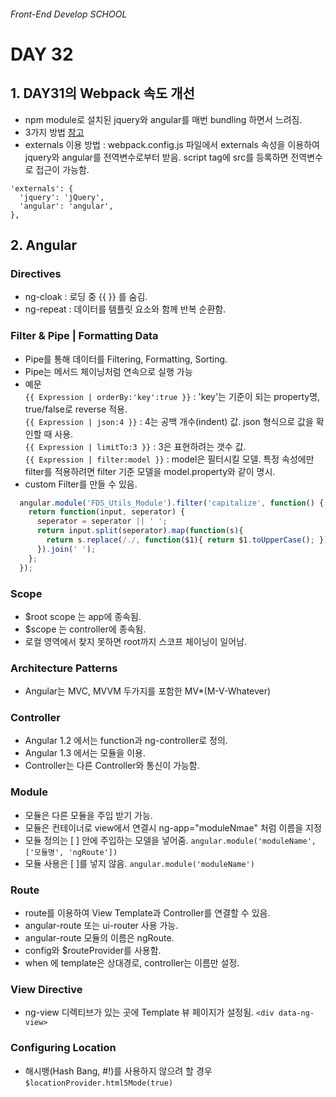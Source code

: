 ###### Front-End Develop SCHOOL

# DAY 32

## 1. DAY31의 Webpack 속도 개선
- npm module로 설치된 jquery와 angular를 매번 bundling 하면서 느려짐.
- 3가지 방법 [참고](http://webpack.github.io/docs/library-and-externals.html)
- externals 이용 방법 : webpack.config.js 파일에서 externals 속성을 이용하여 jquery와 angular를 전역변수로부터 받음. script tag에 src를 등록하면 전역변수로 접근이 가능함.
```shell
'externals': {
  'jquery': 'jQuery',
  'angular': 'angular',
},
```

## 2. Angular
### Directives
  - ng-cloak : 로딩 중 {{ }} 를 숨김.
  - ng-repeat : 데이터를 템플릿 요소와 함께 반복 순환함.

### Filter & Pipe | Formatting Data
  - Pipe를 통해 데이터를 Filtering, Formatting, Sorting.
  - Pipe는 메서드 체이닝처럼 연속으로 실행 가능
  - 예문<br>
    `{{ Expression | orderBy:'key':true }}` : 'key'는 기준이 되는 property명, true/false로 reverse 적용.<br>
    `{{ Expression | json:4 }}` : 4는 공백 개수(indent) 값. json 형식으로 값을 확인할 때 사용.<br>
    `{{ Expression | limitTo:3 }}` : 3은 표현하려는 갯수 값.<br>
    `{{ Expression | filter:model }}` : model은 필터시킬 모델. 특정 속성에만 filter를 적용하려면 filter 기준 모델을 model.property와 같이 명시.<br>
  - custom Filter를 만들 수 있음.<br>
```js
  angular.module('FDS_Utils_Module').filter('capitalize', function() {
    return function(input, seperator) {
      seperator = seperator || ' ';
      return input.split(seperator).map(function(s){
        return s.replace(/./, function($1){ return $1.toUpperCase(); });
      }).join(' ');
    };
  });
```

### Scope
  - $root scope 는 app에 종속됨.
  - $scope 는 controller에 종속됨.
  - 로컬 영역에서 찾지 못하면 root까지 스코프 체이닝이 일어남.

### Architecture Patterns
  - Angular는 MVC, MVVM 두가지를 포함한 MV*(M-V-Whatever)
  
### Controller
  - Angular 1.2 에서는 function과 ng-controller로 정의.
  - Angular 1.3 에서는 모듈을 이용.
  - Controller는 다른 Controller와 통신이 가능함.

### Module
  - 모듈은 다른 모듈을 주입 받기 가능.
  - 모듈은 컨테이너로 view에서 연결시 ng-app="moduleNmae" 처럼 이름을 지정
  - 모듈 정의는 [ ] 안에 주입하는 모델을 넣어줌. `angular.module('moduleName', ['모듈명', 'ngRoute'])`
  - 모듈 사용은 [ ]를 넣지 않음. `angular.module('moduleName')`

### Route
  - route를 이용하여 View Template과 Controller를 연결할 수 있음.
  - angular-route 또는 ui-router 사용 가능.
  - angular-route 모듈의 이름은 ngRoute.
  - config와 $routeProvider를 사용함.
  - when 에 template은 상대경로, controller는 이름만 설정.

### View Directive
  - ng-view 디렉티브가 있는 곳에 Template 뷰 페이지가 설정됨. `<div data-ng-view>`

### Configuring Location
  - 해시뱅(Hash Bang, #!)를 사용하지 않으려 할 경우 `$locationProvider.html5Mode(true)`
